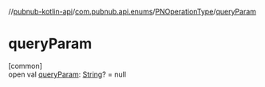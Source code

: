 //[pubnub-kotlin-api](../../../index.md)/[com.pubnub.api.enums](../index.md)/[PNOperationType](index.md)/[queryParam](query-param.md)

# queryParam

[common]\
open val [queryParam](query-param.md): [String](https://kotlinlang.org/api/latest/jvm/stdlib/kotlin/-string/index.html)? = null
